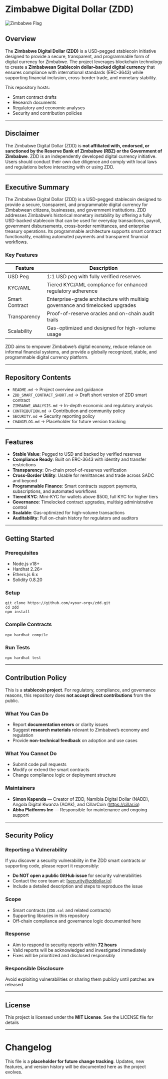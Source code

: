 # Zimbabwe Digital Dollar (ZDD)

![Zimbabwe Flag](https://upload.wikimedia.org/wikipedia/commons/6/6a/Flag_of_Zimbabwe.svg)

## Overview
The **Zimbabwe Digital Dollar (ZDD)** is a USD-pegged stablecoin initiative designed to provide a secure, transparent, and programmable form of digital currency for Zimbabwe. The project leverages blockchain technology to create a **Zimbabwean Stablecoin dollar–backed digital currency** that ensures compliance with international standards (ERC-3643) while supporting financial inclusion, cross-border trade, and monetary stability.

This repository hosts:
- Smart contract drafts
- Research documents
- Regulatory and economic analyses
- Security and contribution policies

---

## Disclaimer
The Zimbabwe Digital Dollar (ZDD) is **not affiliated with, endorsed, or sanctioned by the Reserve Bank of Zimbabwe (RBZ) or the Government of Zimbabwe**. ZDD is an independently developed digital currency initiative. Users should conduct their own due diligence and comply with local laws and regulations before interacting with or using ZDD.

---

## Executive Summary
The Zimbabwe Digital Dollar (ZDD) is a USD-pegged stablecoin designed to provide a secure, transparent, and programmable digital currency for Zimbabwean citizens, businesses, and government institutions. ZDD addresses Zimbabwe’s historical monetary instability by offering a fully USD-backed stablecoin that can be used for everyday transactions, payroll, government disbursements, cross-border remittances, and enterprise treasury operations. Its programmable architecture supports smart contract functionality, enabling automated payments and transparent financial workflows.

### Key Features

| Feature | Description |
|---------|-------------|
| USD Peg | 1:1 USD peg with fully verified reserves |
| KYC/AML | Tiered KYC/AML compliance for enhanced regulatory adherence |
| Smart Contract | Enterprise-grade architecture with multisig governance and timelocked upgrades |
| Transparency | Proof-of-reserve oracles and on-chain audit trails |
| Scalability | Gas-optimized and designed for high-volume usage |

ZDD aims to empower Zimbabwe’s digital economy, reduce reliance on informal financial systems, and provide a globally recognized, stable, and programmable digital currency platform.

---

## Repository Contents
- `README.md` → Project overview and guidance
- `ZDD_SMART_CONTRACT_SHORT.md` → Draft short version of ZDD smart contract
- `ZIMBABWE_ANALYSIS.md` → In-depth economic and regulatory analysis
- `CONTRIBUTION.md` → Contribution and community policy
- `SECURITY.md` → Security reporting policy
- `CHANGELOG.md` → Placeholder for future version tracking

---

## Features
- **Stable Value**: Pegged to USD and backed by verified reserves
- **Compliance Ready**: Built on ERC-3643 with identity and transfer restrictions
- **Transparency**: On-chain proof-of-reserves verification
- **Cross-Border Utility**: Usable for remittances and trade across SADC and beyond
- **Programmable Finance**: Smart contracts support payments, subscriptions, and automated workflows
- **Tiered KYC**: Mini-KYC for wallets above $500, full KYC for higher tiers
- **Governance**: Timelocked contract upgrades, multisig administrative control
- **Scalable**: Gas-optimized for high-volume transactions
- **Auditability**: Full on-chain history for regulators and auditors

---

## Getting Started

### Prerequisites
- Node.js v18+
- Hardhat 2.26+
- Ethers.js 6.x
- Solidity 0.8.20

### Setup
    git clone https://github.com/<your-org>/zdd.git
    cd zdd
    npm install

### Compile Contracts
    npx hardhat compile

### Run Tests
    npx hardhat test

---

## Contribution Policy
This is a **stablecoin project**. For regulatory, compliance, and governance reasons, this repository does **not accept direct contributions** from the public.

### What You Can Do
- Report **documentation errors** or clarity issues
- Suggest **research materials** relevant to Zimbabwe’s economy and regulation
- Provide **non-technical feedback** on adoption and use cases

### What You Cannot Do
- Submit code pull requests
- Modify or extend the smart contracts
- Change compliance logic or deployment structure

### Maintainers
- **Simon Kapenda** — Creator of ZDD, Namibia Digital Dollar (NADD), Angola Digital Kwanza (AOAk), and CillarCoin (https://cillar.io)
- **Abba Platforms Inc** — Responsible for maintenance and ongoing support

---

## Security Policy

### Reporting a Vulnerability
If you discover a security vulnerability in the ZDD smart contracts or supporting code, please report it responsibly:

- **Do NOT open a public GitHub issue** for security vulnerabilities
- Contact the core team at: [security@zddollar.io]
- Include a detailed description and steps to reproduce the issue

### Scope
- Smart contracts (`ZDD.sol` and related contracts)
- Supporting libraries in this repository
- Off-chain compliance and governance logic documented here

### Response
- Aim to respond to security reports within **72 hours**
- Valid reports will be acknowledged and investigated immediately
- Fixes will be prioritized and disclosed responsibly

### Responsible Disclosure
Avoid exploiting vulnerabilities or sharing them publicly until patches are released

---

## License
This project is licensed under the **MIT License**. See the LICENSE file for details

---

# Changelog
This file is a **placeholder for future change tracking**. Updates, new features, and version history will be documented here as the project evolves.

